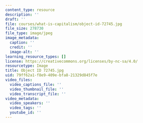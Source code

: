 ```yaml
---
content_type: resource
description: ''
draft: ''
file: courses/what-is-capitalism/object-id-72745.jpg
file_size: 278730
file_type: image/jpeg
image_metadata:
  caption: ''
  credit: ''
  image-alt: ''
learning_resource_types: []
license: https://creativecommons.org/licenses/by-nc-sa/4.0/
resourcetype: Image
title: Object ID 72745.jpg
uid: 79ff62a1-f8e9-409e-bfa8-21329d845f7e
video_files:
  video_captions_file: ''
  video_thumbnail_file: ''
  video_transcript_file: ''
video_metadata:
  video_speakers: ''
  video_tags: ''
  youtube_id: ''
---
```

